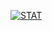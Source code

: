 [![STAT](https://github-readme-stats.vercel.app/api?username=parangee)](https://github.com/parangee)
